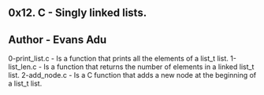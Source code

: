 0x12. C - Singly linked lists.
---------------------------------
Author - Evans Adu
---------------------------------
0-print_list.c - Is a function that prints all the elements of a list_t list.
1-list_len.c - Is a function that returns the number of elements in a linked list_t list.
2-add_node.c - Is a C function that adds a new node at the beginning of a list_t list.
